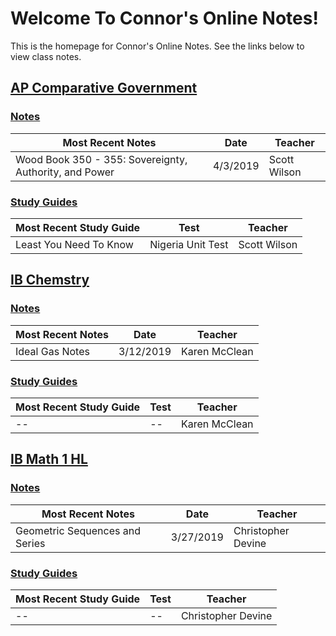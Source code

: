 # Welcome To Connor's Online Notes!
This is the homepage for  Connor's Online Notes. See the links below to view class notes.

## [AP Comparative Government](articles/ap-comp-gov/index.html)
### [Notes](articles/ap-comp-gov/index.html#notes)

| Most Recent Notes | Date | Teacher |
|--|--|--|
| Wood Book 350 - 355: Sovereignty, Authority, and Power | 4/3/2019 | Scott Wilson |

### [Study Guides](articles/ap-comp-gov/index.html#study-guides)
| Most Recent Study Guide | Test | Teacher |
|--|--|--|
| Least You Need To Know | Nigeria Unit Test | Scott Wilson |

## [IB Chemstry](articles/ib-chemistry/index.html)
### [Notes](articles/ib-chemistry/index.html#notes)
| Most Recent Notes | Date | Teacher |
|--|--|--|
| Ideal Gas Notes | 3/12/2019 | Karen McClean |

### [Study Guides](articles/ib-chemistry/index.html#study-guides)
| Most Recent Study Guide | Test | Teacher |
|--|--|--|
| -- | -- | Karen McClean |

## [IB Math 1 HL](articles/ib-math-hl-1/index.html)
### [Notes](articles/ib-math-hl-1/index.html#notes)
| Most Recent Notes | Date | Teacher |
|--|--|--|
| Geometric Sequences and Series | 3/27/2019 | Christopher Devine |

### [Study Guides](articles/ib-math-hl-1/index.html#study-guides)
| Most Recent Study Guide | Test | Teacher |
|--|--|--|
| -- | -- | Christopher Devine |
<!--stackedit_data:
eyJoaXN0b3J5IjpbMTAzNjcyMDA0OCw2MTM5NzAxMTUsNzQyMz
U5MTY2LDg3NzY5ODMzOCwxMDI3MjczODI5LDcyNjM1NTYwMCwt
OTcyMTg4ODQ1LDY3NTY2OTcwNSwtNTA5Mzg5NzI3LDgyMjUzNj
M4NSwyNDY1Njc4NTEsMjA1NjA5NTc5MCwtMjAwMjIzODY0OF19

-->
